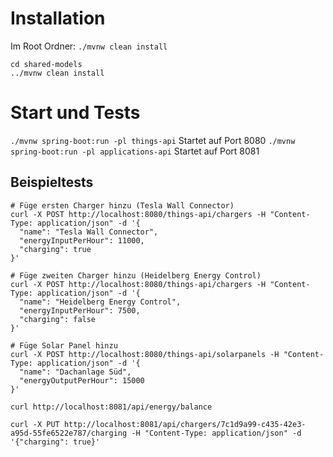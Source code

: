 # Installation
Im Root Ordner:
`./mvnw clean install`

```
cd shared-models
../mvnw clean install
```

# Start und Tests
`./mvnw spring-boot:run -pl things-api`
Startet auf Port 8080
`./mvnw spring-boot:run -pl applications-api`
Startet auf Port 8081

## Beispieltests
```
# Füge ersten Charger hinzu (Tesla Wall Connector)
curl -X POST http://localhost:8080/things-api/chargers -H "Content-Type: application/json" -d '{     
  "name": "Tesla Wall Connector",
  "energyInputPerHour": 11000,
  "charging": true
}'

# Füge zweiten Charger hinzu (Heidelberg Energy Control)
curl -X POST http://localhost:8080/things-api/chargers -H "Content-Type: application/json" -d '{
  "name": "Heidelberg Energy Control",
  "energyInputPerHour": 7500,
  "charging": false
}'

# Füge Solar Panel hinzu
curl -X POST http://localhost:8080/things-api/solarpanels -H "Content-Type: application/json" -d '{
  "name": "Dachanlage Süd",
  "energyOutputPerHour": 15000
}'
```
`curl http://localhost:8081/api/energy/balance  `

`curl -X PUT http://localhost:8081/api/chargers/7c1d9a99-c435-42e3-a95d-55fe6522e787/charging -H "Content-Type: application/json" -d '{"charging": true}'`